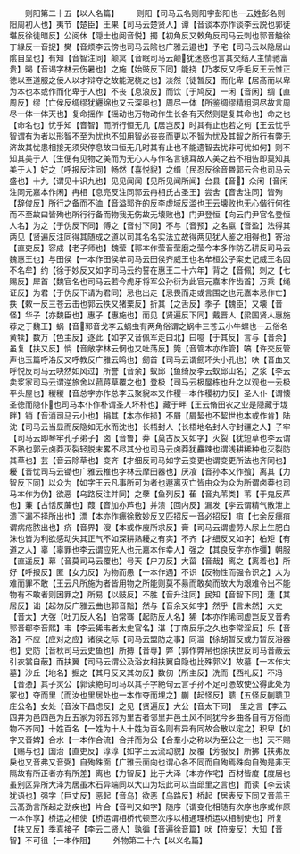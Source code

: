 <!-- { "loadSidebar": true } -->
　　则阳第二十五【以人名篇】
　　则阳【司马云名则阳字彭阳也一云姓彭名则阳周初人也】夷节【楚臣】王果【司马云楚贤人】谭【音谈本亦作谈李云説也郭徒堪反徐徒暗反】公阅休【隠士也阅音悦】擉【初角反又敕角反司马云刺也郭音触徐丁緑反一音捉】樊【音烦李云傍也司马云隂也广雅云邉也】予宅【司马云以隐居山隂自显也】有知【音智注同】颠冥【音眠司马云颠犹迷惑也言其交结人主情驰富贵】暍【音谒字林云伤暑也】之施【始豉反下同】能挠【乃孝反又呼毛反王云惟正徳以至道服之佞人以才辩夺之故能泥桡之也】淡然【徒暂反】而化卑【居髙而以卑为本也本或作而化卑于人也】不丧【息浪反】而饮【于鸠反】一闲【音闲】绸【直周反】缪【亡侯反绸缪犹纒绵也又云深奥也】周尽一体【所鉴绸缪精粗洞尽故言周尽一体一体天也】复命摇作【摇动也万物动作生长各有天然则是复其命也】命之也【命名也】忧乎知【音智】而所行恒无几【居岂反】时其有止也若之何【王云忧乎智谓有为者以形智不至为忧也不知用智必丧丧而更以不智为忧及其智之所行有弊无济故其忧患相接无须臾停息故曰恒无几时其有止也不能遗智去忧非可忧如何】则不知其美于人【生便有见物之美而为无心人与作名言镜耳故人美之若不相告即莫知其美于人】好之【呼报反注同】畅然【喜悦貎】之缗【民忍反徐音昬郭云合也司马云盛也】十九【谓见十识九也】见见闻闻【见所见闻所闻】台县【音】众闲【音闲注同元嘉本作闲】冉相【息亮反注同郭云冉相氏古圣王】尝舍【音舍注同】皆殉【辞俊反】所行之备而不洫【音溢郭许的反李虚域反滥也王云壊败也无心偕行何徃而不至故曰皆殉也所行行备而物我无伤故无壊败也】门尹登恒【向云门尹官名登恒人名】为之【于伪反下同】傅之【音付下同】不与【音预】之名嬴【音盈】法得其两见【贤遍反注同得其随成之道以司其名名实法立故得两见犹人鉴之相得也】寄治【直吏反】容成【老子师也】魏莹【郭本作莹音莹磨之莹今本多作防乙耕反司马云魏惠王也】与田侯【一本作田侯牟司马云田侯齐威王也名牟桓公子案史记威王名因不名牟】约【徐于妙反又如字司马云约誓在惠王二十六年】背之【音佩】刺之【七赐反】犀首【魏官名也司马云若今虎牙将军公孙衍为此官元嘉本作齿首】万乘【绳证反】为君【于伪反下请为君同】忌也出走【忌畏而走或言围之也元嘉本忌作亡】抶【敕一反三苍云击也郭云抶又猪栗反】折其【之舌反】季子【魏臣】又壊【音怪】华子【亦魏臣也】惠子【惠施也】而见【贤遍反下同】戴晋人【梁国贤人惠施荐之于魏王】蜗【音郭音戈李云蜗虫有两角俗谓之蜗牛三苍云小牛螺也一云俗名黄犊】数万【色主反】逐此【如字又音佩军走曰北】曰噫【于其反】言与【音余】虽复【扶又反】惝【音敞字林云惘也又吐荡反】筦【音管本亦作管】嗃【许交反管声也玉篇呼洛反又呼教反广雅云鸣也】劒首【司马云谓劒环头小孔也】吷【音血又呼悦反司马云吷然如风过】所誉【音余】蚁邱【鱼绮反李云蚁邱山名】之浆【李云卖浆家司马云谓逆旅舍以菰蒋草覆之也】登极【司马云极屋栋也升之以观也一云极平头屋也】稯稯【音总字亦作总李云聚貎本又作稷一本作稷初力反】圣人仆【谓懐圣徳而隐仆也司马本仆作朴谓圣人坏朴也】藏于畔【王云脩田农之业是隠藏于垅畔】销【音消司马云小也】捐其【本亦作损】不屑【屑絜也不絜世也本或作肯】陆沈【司马云当显而反隐如无水而沈也】长梧封人【长梧地名封人守封疆之人】子牢【司马云即琴牢孔子弟子】卤【音鲁】莽【莫古反又如字】灭裂【犹短草也李云谓不熟也郭云卤莽灭裂轻脱末畧不尽其分也司马云卤莽犹麤踈也谓浅耕稀种也灭裂防其草也】芸【音云除草也】变齐【才细反司马如字云变更也谓变更所法也齐同也】耰【音忧司马云锄也广雅云椎也字林云摩田器也】厌飡【音孙本又作飱】离其【力智反下同】以众为【如字王云凡事所可为者也遯离灭亡皆由众为众为所谓卤莽也司马本作为伪】欲恶【乌路反注并同】之孽【鱼列反】萑【音丸苇类】苇【于鬼反芦也】蒹【古恬反薕也】葭【音加亦芦也】并溃【回内反】漏发【李云谓精气散泄上溃下漏不择所出也】漂【本亦作瘭徐敷妙反又匹招反一音必招反】疽【七余反瘭疽谓病疮脓出也】疥【音界】溲【本或作廋所求反】膏【司马云谓虚劳人尿上生肥白沬也皆为利欲感动失其正气不如深耕熟耰之有实】不齐【才细反又如字】柏矩【有道之人】辜【辜罪也李云谓应死人也元嘉本作幸人】强之【其良反字亦作彊】朝服【直遥反】幕【音莫司马云覆也】号天【户刀反】大菑【音哉】离之【离着也】所好【呼报反】匿【女力反】为物而愚【一本作遇】不识【反物性而强令识之】大为难而罪不敢【王云凡所施为者皆用物之所能则莫不昜而敢矣而故大为艰难令出不能物有不敢者则因罪之】所易【以豉反】不胜【音升注同】民知【音智下同】蘧【其居反】诎【起勿反广雅云曲也郭音黜】然与【音余又如字】然乎【言未然】大史【音太】大弢【吐刀反人名】伯常骞【起防反人名】狶【本亦作俙同虚岂反又音希郭音郗李音熙】韦【李云狶韦者太史官名】湛【丁南反乐之久也李常淫反】乐【音洛】不应【应对之应】诸侯之际【司马云盟防之事】同滥【徐胡暂反或力暂反浴器也】史防【音秋司马云史鱼也】所搏【音尃】弊【郭作弊帛也徐扶世反司马音蔽云引衣裳自蔽】而扶翼【司马云谓公及浴女相扶翼自隐也比殊郭义】故墓【一本作大墓】沙丘【地名】掘之【其月反又其勿反】数仞【所主反】洗而【西礼反】不冯【音慿】其子灵公【郭读絶句司马以其子字絶句云言子孙不足可慿故使公得此处为冢也】夺而里【而汝也里居处也一本作夺而埋之】蒯【起怪反】聩【五怪反蒯聩卫庄公名】女处【音汝下昌虑反】之见【贤遍反】大公【音太下同】　里之言【李云四井为邑四邑为丘五家为邻五邻为里古者邻里井邑土风不同犹今乡曲各自有方俗而物不齐同】十姓百名【一姓为十人十姓为百名则有异有同故合散以定之】积卑【如字又音婢】合水【一本作合流】合并而为公【合羣小之称以为至公之一也】天不赐【赐与也】国治【直吏反】淳淳【如字王云流动貌】反覆【芳服反】所拂【扶弗反戾也又音弗又音弼】自殉殊面【广雅云面向也谓心各不同而自殉焉殊向自殉是非天隔故有所正者亦有所差】离也【力智反】比于大泽【本亦作宅】百材皆度【度居也虽别区异所大泽为居虽木石异端同以大山为坛此可以当邱里之言也】而读【李云读犹语也】强字【巨丈反】恶起【音乌】欲恶【乌路反】桥起【居表反下同又音羔王云髙劲言所起之劲疾也】片合【音判又如字】随序【谓变化相随有次序也序或作原一本作享】桥运之相使【桥运谓相桥代顿至次序以相通理桥运以相制使也】所复【扶又反】季真接子【李云二贤人】孰徧【音遍徐音篇】吠【符废反】大知【音智】不可徂【一本作阻】
　　外物第二十六【以义名篇】
